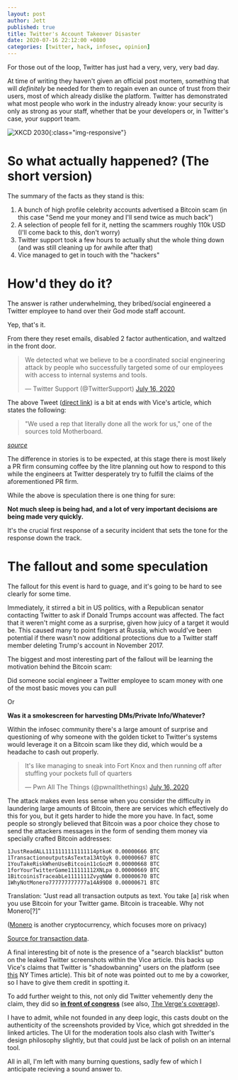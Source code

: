 ```yaml
---
layout: post
author: Jett
published: true
title: Twitter's Account Takeover Disaster
date: 2020-07-16 22:12:00 +0800
categories: [twitter, hack, infosec, opinion]
---
```


For those out of the loop, Twitter has just had a very, very, very bad day.


At time of writing they haven't given an official post mortem, something that will *definitely* be needed for them to regain even an ounce of trust from their users, most of which already dislike the platform. Twitter has demonstrated what most people who work in the industry already know: your security is only as strong as your staff, whether that be your developers or, in Twitter's case, your support team.


![XKCD 2030](https://imgs.xkcd.com/comics/voting_software.png){:class="img-responsive"}


# So what actually happened? (The short version)

The summary of the facts as they stand is this:

1. A bunch of high profile celebrity accounts advertised a Bitcoin scam (in this case "Send me your money and I'll send twice as much back")
2. A selection of people fell for it, netting the scammers roughly 110k USD (I'll come back to this, don't worry)
3. Twitter support took a few hours to actually shut the whole thing down (and was still cleaning up for awhile after that)
4. Vice managed to get in touch with the "hackers"


# How'd they do it?

The answer is rather underwhelming, they bribed/social engineered a Twitter employee to hand over their God mode staff account.

Yep, that's it.

From there they reset emails, disabled 2 factor authentication, and waltzed in the front door.


<blockquote class="twitter-tweet"><p lang="en" dir="ltr">We detected what we believe to be a coordinated social engineering attack by people who successfully targeted some of our employees with access to internal systems and tools.</p>&mdash; Twitter Support (@TwitterSupport) <a href="https://twitter.com/TwitterSupport/status/1283591846464233474?ref_src=twsrc%5Etfw">July 16, 2020</a></blockquote> 

The above Tweet ([direct link](https://twitter.com/TwitterSupport/status/1283591846464233474)) is a bit at ends with Vice's article, which states the following:

> "We used a rep that literally done all the work for us," one of the sources told Motherboard.

_[source](https://www.vice.com/en_us/article/jgxd3d/twitter-insider-access-panel-account-hacks-biden-uber-bezos)_

The difference in stories is to be expected, at this stage there is most likely a PR firm consuming coffee by the litre planning out how to respond to this while the engineers at Twitter desperately try to fulfill the claims of the aforementioned PR firm.

While the above is speculation there is one thing for sure:

**Not much sleep is being had, and a lot of very important decisions are being made very quickly.**

It's the crucial first response of a security incident that sets the tone for the response down the track.


# The fallout and some speculation

The fallout for this event is hard to guage, and it's going to be hard to see clearly for some time.


Immediately, it stirred a bit in US politics, with a Republican senator contacting Twitter to ask if Donald Trumps account was affected. The fact that it weren't might come as a surprise, given how juicy of a target it would be. This caused many to point fingers at Russia, which would've been potential if there wasn't now additional protections due to a Twitter staff member deleting Trump's account in November 2017.


The biggest and most interesting part of the fallout will be learning the motivation behind the Bitcoin scam:

Did someone social engineer a Twitter employee to scam money with one of the most basic moves you can pull

Or

**Was it a smokescreen for harvesting DMs/Private Info/Whatever?**

Within the infosec community there's a large amount of surprise and questioning of why someone with the golden ticket to Twitter's systems would leverage it on a Bitcoin scam like they did, which would be a headache to cash out properly.

<blockquote class="twitter-tweet"><p lang="en" dir="ltr">It&#39;s like managing to sneak into Fort Knox and then running off after stuffing your pockets full of quarters</p>&mdash; Pwn All The Things (@pwnallthethings) <a href="https://twitter.com/pwnallthethings/status/1283719083175882755?ref_src=twsrc%5Etfw">July 16, 2020</a></blockquote> <script async src="https://platform.twitter.com/widgets.js" charset="utf-8"></script>

The attack makes even less sense when you consider the difficulty in laundering large amounts of Bitcoin, there are services which effectively do this for you, but it gets harder to hide the more you have. In fact, some people so strongly believed that Bitcoin was a poor choice they chose to send the attackers messages in the form of sending them money via specially crafted Bitcoin addresses:

```
1JustReadALL1111111111111114ptkoK 0.00000666 BTC
1TransactionoutputsAsTexta13AtQyk 0.00000667 BTC
1YouTakeRiskWhenUseBitcoin11cGozM 0.00000668 BTC
1forYourTwitterGame111111112XNLpa 0.00000669 BTC
1BitcoinisTraceabLe1111111ZvyqNWW 0.00000670 BTC
1WhyNotMonero777777777777a14A99D8 0.00000671 BTC
```

Translation: "Just read all transaction outputs as text. You take [a] risk when you use Bitcoin for your Twitter game. Bitcoin is traceable. Why not Monero[?]"

([Monero](https://en.wikipedia.org/wiki/Monero_%28cryptocurrency%29) is another cryptocurrency, which focuses more on privacy)

[Source for transaction data](https://www.blockchain.com/btc/tx/67b814526ae6ee78a16059bfcfc06ed7768c92c58f3409367cb180627631ddbe).


A final interesting bit of note is the presence of a "search blacklist" button on the leaked Twitter screenshots within the Vice article. this backs up Vice's claims that Twitter is "shadowbanning" users on the platform (see [this](https://www.nytimes.com/2018/07/26/us/politics/twitter-shadowbanning.html) NY Times article). This bit of note was pointed out to me by a coworker, so I have to give them credit in spotting it.


To add further weight to this, not only did Twitter vehemently deny the claim, they did so **[in front of congress](https://www.vox.com/2018/9/6/17824652/twitter-dorsey-energy-and-commerce-hearing-shadow-banning)** (see also, [The Verge's coverage](https://www.theverge.com/2018/7/27/17620194/twitter-shadow-ban-trump-conservatives-search-results)).

I have to admit, while not founded in any deep logic, this casts doubt on the authenticity of the screenshots provided by Vice, which got shredded in the linked articles. The UI for the moderation tools also clash with Twitter's design philosophy slightly, but that could just be lack of polish on an internal tool.

All in all, I'm left with many burning questions, sadly few of which I anticipate recieving a sound answer to.
